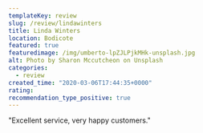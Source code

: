 ```yaml
---
templateKey: review
slug: /review/lindawinters
title: Linda Winters
location: Bodicote
featured: true
featuredimage: /img/umberto-lpZJLPjkMHk-unsplash.jpg
alt: Photo by Sharon Mccutcheon on Unsplash
categories:
  - review
created_time: "2020-03-06T17:44:35+0000"
rating: 
recommendation_type_positive: true
---
```

"Excellent service, very happy customers."